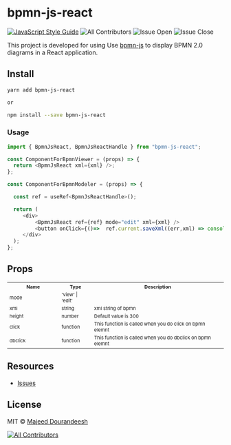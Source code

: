 # bpmn-js-react

[![JavaScript Style Guide](https://img.shields.io/badge/code_style-standard-brightgreen.svg)](https://standardjs.com)
![All Contributors](https://img.shields.io/github/forks/majeeddl/bpmn-js-react.svg)
![Issue Open](https://img.shields.io/github/issues/majeeddl/bpmn-js-react.svg)
![Issue Close](https://img.shields.io/github/issues-closed/majeeddl/bpmn-js-react.svg)

<!-- ALL-CONTRIBUTORS-BADGE:START - Do not remove or modify this section -->

This project is developed for using Use [bpmn-js](https://github.com/bpmn-io/bpmn-js) to display BPMN 2.0 diagrams in a React application.


## Install

```bash
yarn add bpmn-js-react 

or

npm install --save bpmn-js-react
```

### Usage

```javascript
import { BpmnJsReact, BpmnJsReactHandle } from "bpmn-js-react";

const ComponentForBpmnViewer = (props) => {
  return <BpmnJsReact xml={xml} />;
};

const ComponentForBpmnModeler = (props) => {

  const ref = useRef<BpmnJsReactHandle>();

  return (
     <div>
         <BpmnJsReact ref={ref} mode="edit" xml={xml} />
         <button onClick={()=>  ref.current.saveXml((err,xml) => console.log(xml))}>Save Xml</>
     </div>
  );
};
```

## Props

<table width="100%" style="width:100%;font-size:11px">
  <tr>
    <th width="24%">Name</th>
    <th>Type</th>
    <th>Description</th>
  </tr>
  <tr>
    <td>mode</td>
    <td>'view' | 'edit'</td>
    <td></td>
  </tr>
   <tr>
    <td>xml</td>
    <td>string</td>
    <td>xml string of bpmn</td>
  </tr>
  <tr>
    <td>height</td>
    <td>number</td>
    <td>Default value is 300</td>
  </tr>
  <tr>
    <td>click</td>
    <td>function</td>
    <td>This function is called when you do click on bpmn elemnt</td>
  </tr>
  <tr>
    <td>dbclick</td>
    <td>function</td>
    <td>This function is called when you do dbclick on bpmn elemnt</td>
  </tr>
</table>


## Resources

- [Issues](https://github.com/majeeddl/bpmn-js-react/issues)

## License

MIT © [Majeed Dourandeesh](https://github.com/majeeddl)

[![All Contributors](https://img.shields.io/badge/all_contributors-1-orange.svg?style=flat-square)](#contributors-)

<!-- ALL-CONTRIBUTORS-BADGE:END -->
